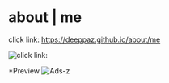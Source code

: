 # about | me

click link:
https://deeppaz.github.io/about/me

![click link:](https://deeppaz.github.io/about/me)

*Preview
![Ads-z](https://user-images.githubusercontent.com/37597027/65461182-1b6d0d80-de5c-11e9-9e49-3f617cd888ec.png)

